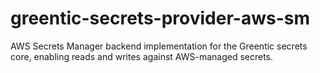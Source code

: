 # greentic-secrets-provider-aws-sm

AWS Secrets Manager backend implementation for the Greentic secrets core,
enabling reads and writes against AWS-managed secrets.
